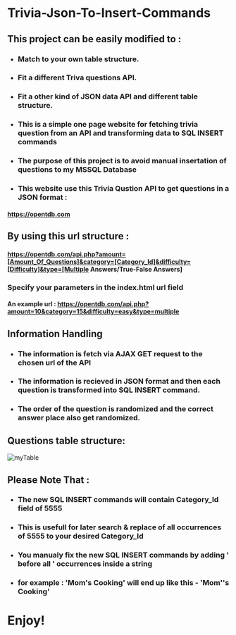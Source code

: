 # Trivia-Json-To-Insert-Commands
## This project can be easily modified to :
* ### Match to your own table structure.
* ### Fit a different Triva questions API.
* ### Fit a other kind of JSON data API and different table structure.
* ### This is a simple one page website for fetching trivia question from an API and transforming data to SQL INSERT commands

* ### The purpose of this project is to avoid manual insertation of questions to my MSSQL Database

* ### This website use this Trivia Qustion API to get questions in a JSON format : 
#### https://opentdb.com 
## By using this url structure : 
#### https://opentdb.com/api.php?amount=[Amount_Of_Questions]&category=[Category_Id]&difficulty=[Difficulty]&type=[Multiple Answers/True-False Answers]
### Specify your parameters in the index.html url field
#### An example url : https://opentdb.com/api.php?amount=10&category=15&difficulty=easy&type=multiple
## Information Handling
* ### The information is fetch via AJAX GET request to the chosen url of the API
* ### The information is recieved in JSON format and then each question is transformed into SQL INSERT command.
* ### The order of the question is randomized and the correct answer place also get randomized.

## Questions table structure:

![myTable](http://i.imgur.com/JippIoR.png)

## Please Note That : 
* ### The new SQL INSERT commands will contain Category_Id field of 5555 
* ### This is usefull for later search & replace of all occurrences of 5555 to your desired Category_Id
* ### You manualy fix the new SQL INSERT commands by adding ' before all ' occurrences inside a string
* ### for example : 'Mom's Cooking' will end up like this - 'Mom''s Cooking'

# Enjoy!
